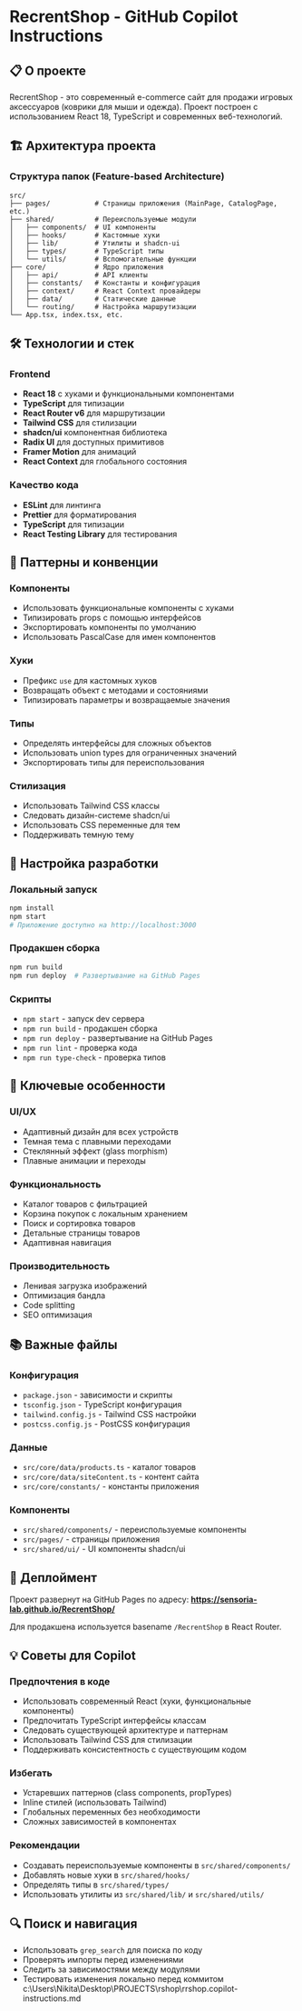 # RecrentShop - GitHub Copilot Instructions

## 📋 О проекте
RecrentShop - это современный e-commerce сайт для продажи игровых аксессуаров (коврики для мыши и одежда). Проект построен с использованием React 18, TypeScript и современных веб-технологий.

## 🏗️ Архитектура проекта

### Структура папок (Feature-based Architecture)
```
src/
├── pages/           # Страницы приложения (MainPage, CatalogPage, etc.)
├── shared/          # Переиспользуемые модули
│   ├── components/  # UI компоненты
│   ├── hooks/       # Кастомные хуки
│   ├── lib/         # Утилиты и shadcn-ui
│   ├── types/       # TypeScript типы
│   └── utils/       # Вспомогательные функции
├── core/            # Ядро приложения
│   ├── api/         # API клиенты
│   ├── constants/   # Константы и конфигурация
│   ├── context/     # React Context провайдеры
│   ├── data/        # Статические данные
│   └── routing/     # Настройка маршрутизации
└── App.tsx, index.tsx, etc.
```

## 🛠️ Технологии и стек

### Frontend
- **React 18** с хуками и функциональными компонентами
- **TypeScript** для типизации
- **React Router v6** для маршрутизации
- **Tailwind CSS** для стилизации
- **shadcn/ui** компонентная библиотека
- **Radix UI** для доступных примитивов
- **Framer Motion** для анимаций
- **React Context** для глобального состояния

### Качество кода
- **ESLint** для линтинга
- **Prettier** для форматирования
- **TypeScript** для типизации
- **React Testing Library** для тестирования

## 📝 Паттерны и конвенции

### Компоненты
- Использовать функциональные компоненты с хуками
- Типизировать props с помощью интерфейсов
- Экспортировать компоненты по умолчанию
- Использовать PascalCase для имен компонентов

### Хуки
- Префикс `use` для кастомных хуков
- Возвращать объект с методами и состояниями
- Типизировать параметры и возвращаемые значения

### Типы
- Определять интерфейсы для сложных объектов
- Использовать union types для ограниченных значений
- Экспортировать типы для переиспользования

### Стилизация
- Использовать Tailwind CSS классы
- Следовать дизайн-системе shadcn/ui
- Использовать CSS переменные для тем
- Поддерживать темную тему

## 🔧 Настройка разработки

### Локальный запуск
```bash
npm install
npm start
# Приложение доступно на http://localhost:3000
```

### Продакшен сборка
```bash
npm run build
npm run deploy  # Развертывание на GitHub Pages
```

### Скрипты
- `npm start` - запуск dev сервера
- `npm run build` - продакшен сборка
- `npm run deploy` - развертывание на GitHub Pages
- `npm run lint` - проверка кода
- `npm run type-check` - проверка типов

## 🎯 Ключевые особенности

### UI/UX
- Адаптивный дизайн для всех устройств
- Темная тема с плавными переходами
- Стеклянный эффект (glass morphism)
- Плавные анимации и переходы

### Функциональность
- Каталог товаров с фильтрацией
- Корзина покупок с локальным хранением
- Поиск и сортировка товаров
- Детальные страницы товаров
- Адаптивная навигация

### Производительность
- Ленивая загрузка изображений
- Оптимизация бандла
- Code splitting
- SEO оптимизация

## 📚 Важные файлы

### Конфигурация
- `package.json` - зависимости и скрипты
- `tsconfig.json` - TypeScript конфигурация
- `tailwind.config.js` - Tailwind CSS настройки
- `postcss.config.js` - PostCSS конфигурация

### Данные
- `src/core/data/products.ts` - каталог товаров
- `src/core/data/siteContent.ts` - контент сайта
- `src/core/constants/` - константы приложения

### Компоненты
- `src/shared/components/` - переиспользуемые компоненты
- `src/pages/` - страницы приложения
- `src/shared/ui/` - UI компоненты shadcn/ui

## 🚀 Деплоймент
Проект развернут на GitHub Pages по адресу:
**https://sensoria-lab.github.io/RecrentShop/**

Для продакшена используется basename `/RecrentShop` в React Router.

## 💡 Советы для Copilot

### Предпочтения в коде
- Использовать современный React (хуки, функциональные компоненты)
- Предпочитать TypeScript интерфейсы классам
- Следовать существующей архитектуре и паттернам
- Использовать Tailwind CSS для стилизации
- Поддерживать консистентность с существующим кодом

### Избегать
- Устаревших паттернов (class components, propTypes)
- Inline стилей (использовать Tailwind)
- Глобальных переменных без необходимости
- Сложных зависимостей в компонентах

### Рекомендации
- Создавать переиспользуемые компоненты в `src/shared/components/`
- Добавлять новые хуки в `src/shared/hooks/`
- Определять типы в `src/shared/types/`
- Использовать утилиты из `src/shared/lib/` и `src/shared/utils/`

## 🔍 Поиск и навигация
- Использовать `grep_search` для поиска по коду
- Проверять импорты перед изменениями
- Следить за зависимостями между модулями
- Тестировать изменения локально перед коммитом</content>
<parameter name="filePath">c:\Users\Nikita\Desktop\PROJECTS\rshop\rrshop\.copilot-instructions.md